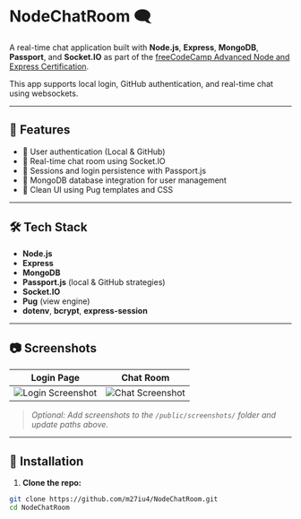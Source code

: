 # NodeChatRoom 🗨️

A real-time chat application built with **Node.js**, **Express**, **MongoDB**, **Passport**, and **Socket.IO** as part of the [freeCodeCamp Advanced Node and Express Certification](https://www.freecodecamp.org/learn/).

This app supports local login, GitHub authentication, and real-time chat using websockets.

---

## 🚀 Features

- 🔐 User authentication (Local & GitHub)
- 💬 Real-time chat room using Socket.IO
- 📄 Sessions and login persistence with Passport.js
- 🧩 MongoDB database integration for user management
- 🎨 Clean UI using Pug templates and CSS

---

## 🛠️ Tech Stack

- **Node.js**
- **Express**
- **MongoDB**
- **Passport.js** (local & GitHub strategies)
- **Socket.IO**
- **Pug** (view engine)
- **dotenv**, **bcrypt**, **express-session**

---

## 📷 Screenshots

| Login Page | Chat Room |
|------------|-----------|
| ![Login Screenshot](public/screenshots/login.png) | ![Chat Screenshot](public/screenshots/chat.png) |

> *Optional: Add screenshots to the `/public/screenshots/` folder and update paths above.*

---

## 🔧 Installation

1. **Clone the repo:**

```bash
git clone https://github.com/m27iu4/NodeChatRoom.git
cd NodeChatRoom
